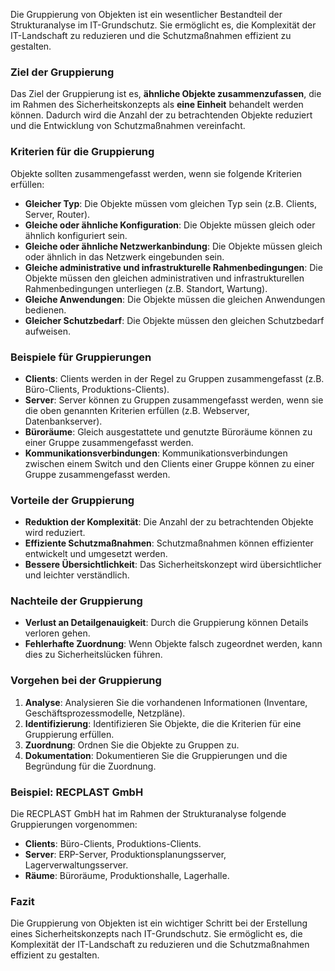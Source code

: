 Die Gruppierung von Objekten ist ein wesentlicher Bestandteil der Strukturanalyse im IT-Grundschutz. Sie ermöglicht es, die Komplexität der IT-Landschaft zu reduzieren und die Schutzmaßnahmen effizient zu gestalten.

### Ziel der Gruppierung

Das Ziel der Gruppierung ist es, **ähnliche Objekte zusammenzufassen**, die im Rahmen des Sicherheitskonzepts als **eine Einheit** behandelt werden können. Dadurch wird die Anzahl der zu betrachtenden Objekte reduziert und die Entwicklung von Schutzmaßnahmen vereinfacht.

### Kriterien für die Gruppierung

Objekte sollten zusammengefasst werden, wenn sie folgende Kriterien erfüllen:

- **Gleicher Typ**: Die Objekte müssen vom gleichen Typ sein (z.B. Clients, Server, Router).
- **Gleiche oder ähnliche Konfiguration**: Die Objekte müssen gleich oder ähnlich konfiguriert sein.
- **Gleiche oder ähnliche Netzwerkanbindung**: Die Objekte müssen gleich oder ähnlich in das Netzwerk eingebunden sein.
- **Gleiche administrative und infrastrukturelle Rahmenbedingungen**: Die Objekte müssen den gleichen administrativen und infrastrukturellen Rahmenbedingungen unterliegen (z.B. Standort, Wartung).
- **Gleiche Anwendungen**: Die Objekte müssen die gleichen Anwendungen bedienen.
- **Gleicher Schutzbedarf**: Die Objekte müssen den gleichen Schutzbedarf aufweisen.

### Beispiele für Gruppierungen

- **Clients**: Clients werden in der Regel zu Gruppen zusammengefasst (z.B. Büro-Clients, Produktions-Clients).
- **Server**: Server können zu Gruppen zusammengefasst werden, wenn sie die oben genannten Kriterien erfüllen (z.B. Webserver, Datenbankserver).
- **Büroräume**: Gleich ausgestattete und genutzte Büroräume können zu einer Gruppe zusammengefasst werden.
- **Kommunikationsverbindungen**: Kommunikationsverbindungen zwischen einem Switch und den Clients einer Gruppe können zu einer Gruppe zusammengefasst werden.

### Vorteile der Gruppierung

- **Reduktion der Komplexität**: Die Anzahl der zu betrachtenden Objekte wird reduziert.
- **Effiziente Schutzmaßnahmen**: Schutzmaßnahmen können effizienter entwickelt und umgesetzt werden.
- **Bessere Übersichtlichkeit**: Das Sicherheitskonzept wird übersichtlicher und leichter verständlich.

### Nachteile der Gruppierung

- **Verlust an Detailgenauigkeit**: Durch die Gruppierung können Details verloren gehen.
- **Fehlerhafte Zuordnung**: Wenn Objekte falsch zugeordnet werden, kann dies zu Sicherheitslücken führen.

### Vorgehen bei der Gruppierung

1. **Analyse**: Analysieren Sie die vorhandenen Informationen (Inventare, Geschäftsprozessmodelle, Netzpläne).
2. **Identifizierung**: Identifizieren Sie Objekte, die die Kriterien für eine Gruppierung erfüllen.
3. **Zuordnung**: Ordnen Sie die Objekte zu Gruppen zu.
4. **Dokumentation**: Dokumentieren Sie die Gruppierungen und die Begründung für die Zuordnung.

### Beispiel: RECPLAST GmbH

Die RECPLAST GmbH hat im Rahmen der Strukturanalyse folgende Gruppierungen vorgenommen:

- **Clients**: Büro-Clients, Produktions-Clients.
- **Server**: ERP-Server, Produktionsplanungsserver, Lagerverwaltungsserver.
- **Räume**: Büroräume, Produktionshalle, Lagerhalle.

### Fazit

Die Gruppierung von Objekten ist ein wichtiger Schritt bei der Erstellung eines Sicherheitskonzepts nach IT-Grundschutz. Sie ermöglicht es, die Komplexität der IT-Landschaft zu reduzieren und die Schutzmaßnahmen effizient zu gestalten.